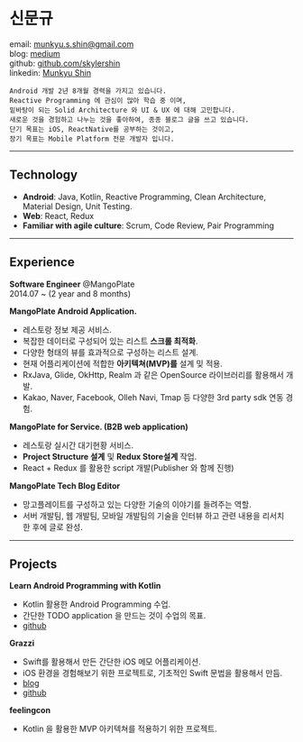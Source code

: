 # 신문규
email: munkyu.s.shin@gmail.com  
blog: [medium](https://medium.com/@Munkyu)  
github: [github.com/skylershin](github.com/skylershin)  
linkedin: [Munkyu Shin](https://www.linkedin.com/in/munkyu-shin-a4990683/)

    Android 개발 2년 8개월 경력을 가지고 있습니다.
    Reactive Programming 에 관심이 많아 학습 중 이며,
    밑바탕이 되는 Solid Architecture 와 UI & UX 에 대해 고민합니다.
    새로운 것을 경험하고 나누는 것을 좋아하여, 종종 블로그 글을 쓰고 있습니다.
    단기 목표는 iOS, ReactNative를 공부하는 것이고,
    장기 목표는 Mobile Platform 전문 개발자 입니다.
----
## Technology
  * **Android**: Java, Kotlin, Reactive Programming, Clean Architecture, Material Design, Unit Testing.
  * **Web**: React, Redux
  * **Familiar with agile culture**: Scrum, Code Review, Pair Programming

----
## Experience
**Software Engineer**  @MangoPlate  
2014.07 ~ (2 year and 8 months)  

**MangoPlate Android Application.**  
  * 레스토랑 정보 제공 서비스.
  * 복잡한 데이터로 구성되어 있는 리스트 **스크롤 최적화**.
  * 다양한 형태의 뷰를 효과적으로 구성하는 리스트 설계.
  * 현재 어플리케이션에 적합한 **아키텍쳐(MVP)를** 설계 밎 적용.
  * RxJava, Glide, OkHttp, Realm 과 같은 OpenSource 라이브러리를 활용해서 개발.
  * Kakao, Naver, Facebook, Olleh Navi, Tmap 등 다양한 3rd party sdk 연동 경험.

**MangoPlate for Service. (B2B web application)**
  * 레스토랑 실시간 대기현황 서비스.
  * **Project Structure 설계** 및 **Redux Store설계** 작업.
  * React + Redux 를 활용한 script 개발(Publisher 와 함께 진행)

**MangoPlate Tech Blog Editor**
  * 망고플레이트를 구성하고 있는 다양한 기술의 이야기를 들려주는 역할.
  * 서버 개발팀, 웹 개발팀, 모바일 개발팀의 기술을 인터뷰 하고 관련 내용을 리서치 한 후에 글로 완성.

----
## Projects
**Learn Android Programming with Kotlin**

* Kotlin 활용한 Android Programming 수업.
* 간단한 TODO application 을 만드는 것이 수업의 목표.  
* [github](https://github.com/skylershin/kotlin-android-sample)

**Grazzi**

* Swift를 활용해서 만든 간단한 iOS 메모 어플리케이션.
* iOS 환경을 경험해보기 위한 프로젝트로, 기초적인 Swift 문법을 활용해서 만듬.
* [blog](https://medium.com/@Munkyu/나의-첫-ios-application-grazzi-97ed4304e8ae#.tdsyaov2z)
* [github](https://github.com/Nexters/DailyHappy)

**feelingcon**   

* Kotlin 을 활용한 MVP 아키텍쳐를 적용하기 위한 프로젝트.
